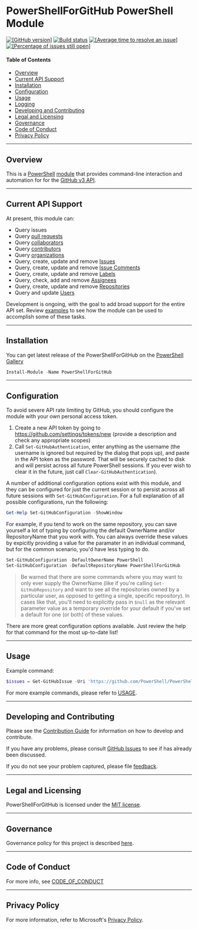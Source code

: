 # PowerShellForGitHub PowerShell Module

[![[GitHub version]](https://badge.fury.io/gh/PowerShell%2FPowerShellForGitHub.svg)](https://badge.fury.io/gh/PowerShell%2FPowerShellForGitHub)
[![Build status](https://ci.appveyor.com/api/projects/status/vsfq8kxo2et2dn7i?svg=true
)](https://ci.appveyor.com/project/HowardWolosky/powershellforgithub)
[![[Average time to resolve an issue]](http://isitmaintained.com/badge/resolution/PowerShell/PowerShellForGitHub.svg)](http://isitmaintained.com/project/PowerShell/PowerShellForGitHub "Average time to resolve an issue")
[![[Percentage of issues still open]](http://isitmaintained.com/badge/open/PowerShell/PowerShellForGitHub.svg)](http://isitmaintained.com/project/PowerShell/PowerShellForGitHub "Percentage of issues still open")

#### Table of Contents

*   [Overview](#overview)
*   [Current API Support](#current-api-support)
*   [Installation](#installation)
*   [Configuration](#configuration)
*   [Usage](#usage)
*   [Logging](#logging)
*   [Developing and Contributing](#developing-and-contributing)
*   [Legal and Licensing](#legal-and-licensing)
*   [Governance](#governance)
*   [Code of Conduct](#code-of-conduct)
*   [Privacy Policy](#privacy-policy)

----------

## Overview

This is a [PowerShell](https://microsoft.com/powershell) [module](https://technet.microsoft.com/en-us/library/dd901839.aspx)
that provides command-line interaction and automation for for the [GitHub v3 API](https://developer.github.com/v3/).

----------

## Current API Support

At present, this module can:
 * Query issues
 * Query [pull requests](https://developer.github.com/v3/pulls/)
 * Query [collaborators](https://developer.github.com/v3/repos/collaborators/)
 * Query [contributors](https://developer.github.com/v3/repos/statistics/)
 * Query [organizations](https://developer.github.com/v3/orgs/)
 * Query, create, update and remove [Issues](https://developer.github.com/v3/issues/)
 * Query, create, update and remove [Issue Comments](https://developer.github.com/v3/issues/comments/)
 * Query, create, update and remove [Labels](https://developer.github.com/v3/issues/labels/)
 * Query, check, add and remove [Assignees](https://developer.github.com/v3/issues/assignees/)
 * Query, create, update and remove [Repositories](https://developer.github.com/v3/repos/)
 * Query and update [Users](https://developer.github.com/v3/users/)

Development is ongoing, with the goal to add broad support for the entire API set.
Review [examples](USAGE.md#examples) to see how the module can be used to accomplish some of these tasks.

----------

## Installation

You can get latest release of the PowerShellForGitHub on the [PowerShell Gallery](https://www.powershellgallery.com/packages/PowerShellForGitHub)

```PowerShell
Install-Module -Name PowerShellForGitHub
```

----------

## Configuration

To avoid severe API rate limiting by GitHub, you should configure the module with your own personal
access token.

1) Create a new API token by going to https://github.com/settings/tokens/new (provide a description
   and check any appropriate scopes)
2) Call `Set-GitHubAuthentication`, enter anything as the username (the username is ignored but
   required by the dialog that pops up), and paste in the API token as the password.  That will be
   securely cached to disk and will persist across all future PowerShell sessions.
If you ever wish to clear it in the future, just call `Clear-GitHubAuthentication`).

A number of additional configuration options exist with this module, and they can be configured
for just the current session or to persist across all future sessions with `Set-GitHubConfiguration`.
For a full explanation of all possible configurations, run the following:

 ```powershell
Get-Help Set-GitHubConfiguration -ShowWindow
```

For example, if you tend to work on the same repository, you can save yourself a lot of typing
by configuring the default OwnerName and/or RepositoryName that you work with.  You can always
override these values by expicitly providing a value for the paramater in an individual command,
but for the common scenario, you'd have less typing to do.

 ```powershell
Set-GitHubConfiguration -DefaultOwnerName PowerShell
Set-GitHubConfiguration -DefaultRepositoryName PowerShellForGitHub
```

> Be warned that there are some commands where you may want to only ever supply the OwnerName
> (like if you're calling `Get-GitHubRepository` and want to see all the repositories owned
> by a particular user, as opposed to getting a single, specific repository).  In cases like that,
> you'll need to explicitly pass in `$null` as the relevant parameter value as a temporary override
> for your default if you've set a default for one (or both) of these values.

There are more great configuration options available.  Just review the help for that command for
the most up-to-date list!

----------

## Usage

Example command:

```powershell
$issues = Get-GitHubIssue -Uri 'https://github.com/PowerShell/PowerShellForGitHub'
```

For more example commands, please refer to [USAGE](USAGE.md#examples).

----------

## Developing and Contributing

Please see the [Contribution Guide](CONTRIBUTING.md) for information on how to develop and
contribute.

If you have any problems, please consult [GitHub Issues](https://github.com/PowerShell/PowerShellForGitHub/issues)
to see if has already been discussed.

If you do not see your problem captured, please file [feedback](CONTRIBUTING.md#feedback).

----------

## Legal and Licensing

PowerShellForGitHub is licensed under the [MIT license](LICENSE).

----------

## Governance

Governance policy for this project is described [here](GOVERNANCE.md).

----------

## Code of Conduct

For more info, see [CODE_OF_CONDUCT](CODE_OF_CONDUCT.md)

----------

## Privacy Policy

For more information, refer to Microsoft's [Privacy Policy](https://go.microsoft.com/fwlink/?LinkID=521839).
